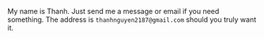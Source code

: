 My name is Thanh. Just send me a message or email if you need something. The
address is `thanhnguyen2187@gmail.com` should you truly want it.
